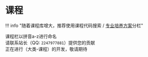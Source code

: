 # 课程

!!! info "随着课程库增大，推荐使用课程代码搜索 / [专业培养方案](../学业/专业培养方案/index.md)分栏"

课程栏以拼音a-z进行命名  
请联系站长（QQ: `2247977881`）提供您的贡献  
正在进行（大类-课程）的开发，敬请期待  
